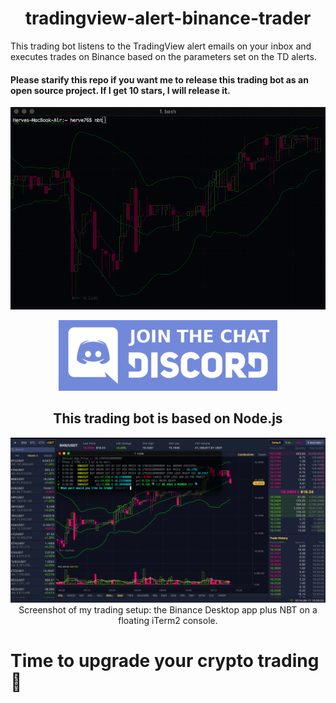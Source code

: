 <h1 align="center">tradingview-alert-binance-trader</h1>

This trading bot listens to the TradingView alert emails on your inbox and executes trades on Binance based on the parameters set on the TD alerts.

<h4>
Please starify this repo if you want me to release this trading bot as an open source project. If I get 10 stars, I will release it.
</h4>

<p align="center">
  <img src="nbt_demo.gif">
</p>

<p align="center">
  <a href="https://discord.gg/4EQrEgj"><img alt="Discord chat" src="Discord_button.png" /></a>
</p>

<h2 align="center">
  This trading bot is based on Node.js
</h2>

<p align="center">
  <img alt="Discord chat" src="Screenshot.png" />
  Screenshot of my trading setup: the Binance Desktop app plus NBT on a floating iTerm2 console.
</p>

# Time to upgrade your crypto trading 🤔
